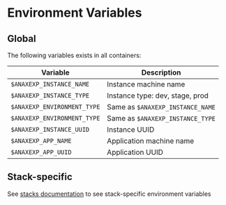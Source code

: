 # Environment Variables

## Global

The following variables exists in all containers:

| Variable                  | Description                     |
| ------------------------- | ------------------------------- |
| `$ANAXEXP_INSTANCE_NAME`    | Instance machine name           |
| `$ANAXEXP_INSTANCE_TYPE`    | Instance type: dev, stage, prod |
| `$ANAXEXP_ENVIRONMENT_TYPE` | Same as `$ANAXEXP_INSTANCE_NAME`  |
| `$ANAXEXP_ENVIRONMENT_TYPE` | Same as `$ANAXEXP_INSTANCE_TYPE`  |
| `$ANAXEXP_INSTANCE_UUID`    | Instance UUID                   |
| `$ANAXEXP_APP_NAME`         | Application machine name        |
| `$ANAXEXP_APP_UUID`         | Application UUID                |

## Stack-specific

See [stacks documentation](../stacks) to see stack-specific environment variables